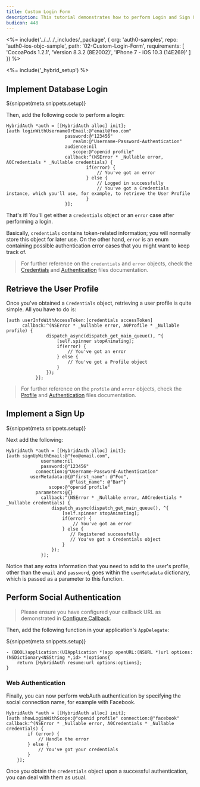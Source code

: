 ```yaml
---
title: Custom Login Form
description: This tutorial demonstrates how to perform Login and Sign Up by creating your own Login form.
budicon: 448
---
```


<%= include('../../../_includes/_package', {
  org: 'auth0-samples',
  repo: 'auth0-ios-objc-sample',
  path: '02-Custom-Login-Form',
  requirements: [
    'CocoaPods 1.2.1',
    'Version 8.3.2 (8E2002)',
    'iPhone 7 - iOS 10.3 (14E269)'
  ]
}) %>

<%= include('_hybrid_setup') %>

## Implement Database Login

${snippet(meta.snippets.setup)}

Then, add the following code to perform a login:

```objc
HybridAuth *auth = [[HybridAuth alloc] init];
[auth loginWithUsernameOrEmail:@"email@foo.com"
                      password:@"123456"
                         realm:@"Username-Password-Authentication"
                      audience:nil
                         scope:@"openid profile"
                      callback:^(NSError * _Nullable error, A0Credentials * _Nullable credentials) {
                              if(error) {
                                  // You've got an error
                              } else {
                                  // Logged in successfully
                                  // You've got a Credentials instance, which you'll use, for example, to retrieve the User Profile
                              }
                      }];
```

That's it! You'll get either a `credentials` object or an `error` case after performing a login.

Basically, `credentials` contains token-related information; you will normally store this object for later use. On the other hand, `error` is an enum containing possible authentication error cases that you might want to keep track of.

> For further reference on the `credentials` and `error` objects, check the [Credentials](https://github.com/auth0/Auth0.swift/blob/master/Auth0/Authentication/Credentials.swift) and [Authentication](https://github.com/auth0/Auth0.swift/blob/master/Auth0/Authentication/Authentication.swift) files documentation.

## Retrieve the User Profile

Once you've obtained a `Credentials` object, retrieving a user profile is quite simple. All you have to do is:

```objc
[auth userInfoWithAccessToken:[credentials accessToken]
      callback:^(NSError * _Nullable error, A0Profile * _Nullable profile) {
               dispatch_async(dispatch_get_main_queue(), ^{
                   [self.spinner stopAnimating];
                   if(error) {
                       // You've got an error
                   } else {
                       // You've got a Profile object
                   }
               });
           }];
```

> For further reference on the `profile` and `error` objects, check the [Profile](https://github.com/auth0/Auth0.swift/blob/master/Auth0/Profile.swift) and [Authentication](https://github.com/auth0/Auth0.swift/blob/master/Auth0/Authentication.swift) files documentation.

## Implement a Sign Up

${snippet(meta.snippets.setup)}

Next add the following:

```objc
HybridAuth *auth = [[HybridAuth alloc] init];
[auth signUpWithEmail:@"foo@email.com",
             username:nil
             password:@"123456"
           connection:@"Username-Password-Authentication"
         userMetadata:@{@"first_name": @"Foo",
                        @"last_name": @"Bar"}
                scope:@"openid profile"
           parameters:@{}
             callback:^(NSError * _Nullable error, A0Credentials * _Nullable credentials) {
                 dispatch_async(dispatch_get_main_queue(), ^{
                     [self.spinner stopAnimating];
                     if(error) {
                         // You've got an error
                     } else {
                        // Registered successfully
                        // You've got a Credentials object
                     }
                 });
             }];
```

Notice that any extra information that you need to add to the user's profile, other than the `email` and `password`, goes within the `userMetadata` dictionary, which is passed as a parameter to this function.

## Perform Social Authentication

> Please ensure you have configured your callback URL as demonstrated in [Configure Callback](/quickstart/native/ios-objc/getting-started#configure-callback-urls).

Then, add the following function in your application's `AppDelegate`:

${snippet(meta.snippets.setup)}

```objc
- (BOOL)application:(UIApplication *)app openURL:(NSURL *)url options:(NSDictionary<NSString *,id> *)options{
    return [HybridAuth resume:url options:options];
}
```

### Web Authentication

Finally, you can now perform webAuth authentication by specifying the social connection name, for example with Facebook.

```objc
HybridAuth *auth = [[HybridAuth alloc] init];
[auth showLoginWithScope:@"openid profile" connection:@"facebook" callback:^(NSError * _Nullable error, A0Credentials * _Nullable credentials) {
        if (error) {
            // Handle the error
        } else {
            // You've got your credentials
        }
    }];
```

Once you obtain the `credentials` object upon a successful authentication, you can deal with them as usual.

